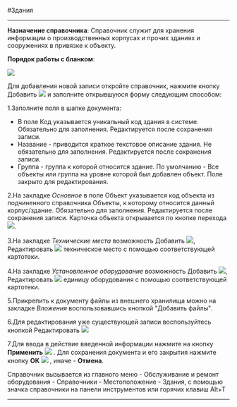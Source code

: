 ﻿#Здания

----------
**Назначение справочника**: Справочник служит для хранения информации о производственных корпусах и прочих зданиях и сооружениях в привязке к объекту.

**Порядок работы с бланком**:

![](Topic:Repair.Repair.AddFiles.Screenshot_11267.jpg)

Для добавления новой записи откройте справочник, нажмите кнопку Добавить ![](Topic:Repair.Repair.Addfiles.Btn_Add.png) и заполните открывшуюся форму следующим способом:

1.Заполните поля в шапке документа: 


- В поле Код  указывается уникальный код здания в системе. Обязательно для заполнения.  Редактируется после сохранения записи.
- Название - приводится краткое текстовое описание здания. Не обязательно для заполнения. Редактируется после сохранения записи.
- Группа - группа к которой относится здание. По умолчанию - Все объекты или группа на уровне которой был добавлен объект. Поле закрыто для редактирования.

2.На закладке *Основное* в поле Объект  указывается код объекта из подчиненного справочника Объекты, к которому относится данный корпус/здание. Обязательно для заполнения. Редактируется после сохранения записи. Карточка объекта открывается по кнопке перехода ![](Topic:Repair.Repair.Addfiles.Btn_go.png).

3.На закладке *Технические места* возможность Добавить  ![](Topic:Repair.Repair.Addfiles.Btn_Add.png), Редактировать  ![](Topic:Repair.Repair.Addfiles.Btn_Edit.png) техническое место с помощью соответствующей картотеки.

4.На закладке *Установленное оборудование* возможность Добавить  ![](Topic:Repair.Repair.Addfiles.Btn_Add.png), Редактировать  ![](Topic:Repair.Repair.Addfiles.Btn_Edit.png) единицу оборудования с помощью соответствующей картотеки. 


5.Прикрепить к документу файлы из внешнего хранилища можно на закладке *Вложения* воспользовавшись кнопкой "Добавить файлы".


6.Для редактирования уже существующей записи воспользуйтесь кнопкой Редактировать ![](Topic:Repair.Repair.Addfiles.Btn_Edit.png)

7.Для ввода в действие введенной информации нажмите на кнопку **Применить** ![](Topic:Repair.Repair.Addfiles.Btn_OK.png) .
Для сохранения документа и его закрытия нажмите кнопку **ОК**
 ![](Topic:Repair.Repair.Addfiles.Btn_Post.png) , иначе  -  **Отмена**.


Справочник вызывается из главного меню - Обслуживание и ремонт оборудования - Справочники - Местоположение - Здания, с помощью значка справочники на панели инструментов или горячих клавиш  Alt+T 


----------